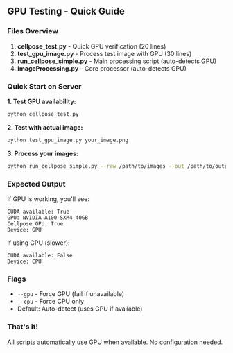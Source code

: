 ## GPU Testing - Quick Guide

### Files Overview
1. **cellpose_test.py** - Quick GPU verification (20 lines)
2. **test_gpu_image.py** - Process test image with GPU (30 lines)  
3. **run_cellpose_simple.py** - Main processing script (auto-detects GPU)
4. **ImageProcessing.py** - Core processor (auto-detects GPU)

### Quick Start on Server

**1. Test GPU availability:**
```bash
python cellpose_test.py
```

**2. Test with actual image:**
```bash
python test_gpu_image.py your_image.png
```

**3. Process your images:**
```bash
python run_cellpose_simple.py --raw /path/to/images --out /path/to/output
```

### Expected Output

If GPU is working, you'll see:
```
CUDA available: True
GPU: NVIDIA A100-SXM4-40GB
Cellpose GPU: True
Device: GPU
```

If using CPU (slower):
```
CUDA available: False
Device: CPU
```

### Flags
- `--gpu` - Force GPU (fail if unavailable)
- `--cpu` - Force CPU only
- Default: Auto-detect (uses GPU if available)

### That's it!
All scripts automatically use GPU when available. No configuration needed.
